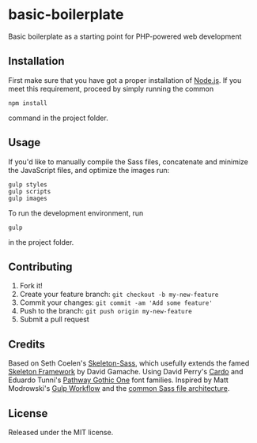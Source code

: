 # basic-boilerplate

Basic boilerplate as a starting point for PHP-powered web development

## Installation
First make sure that you have got a proper installation of [Node.js](https://nodejs.org). If you meet this requirement, proceed by simply running the common
```
npm install
```
command in the project folder.

## Usage
If you'd like to manually compile the Sass files, concatenate and minimize the JavaScript files, and optimize the images run: 
```
gulp styles
gulp scripts
gulp images
```
To run the development environment, run 
```
gulp
```
in the project folder.

## Contributing
1. Fork it!
2. Create your feature branch: `git checkout -b my-new-feature`
3. Commit your changes: `git commit -am 'Add some feature'`
4. Push to the branch: `git push origin my-new-feature`
5. Submit a pull request

## Credits
Based on Seth Coelen's [Skeleton-Sass](https://github.com/WhatsNewSaes/Skeleton-Sass), which usefully extends the famed [Skeleton Framework](http://getskeleton.com/) by David Gamache.
Using David Perry's [Cardo](https://fonts.google.com/specimen/Cardo) and Eduardo Tunni's [Pathway Gothic One](https://fonts.google.com/specimen/Pathway+Gothic+One) font families. 
Inspired by Matt Modrowski's [Gulp Workflow](http://mattmodrowski.com/blog/using-gulp-in-your-web-design-workflow/) and the [common Sass file architecture](https://www.sitepoint.com/architecture-sass-project/).

## License
Released under the MIT license.